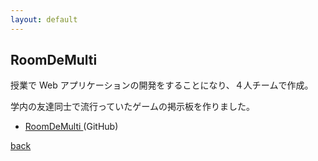 ```yaml
---
layout: default
---
```


## RoomDeMulti

授業で Web アプリケーションの開発をすることになり、４人チームで作成。

学内の友達同士で流行っていたゲームの掲示板を作りました。

 - [RoomDeMulti ](https://github.com/ichizero/RoomDeMulti)(GitHub)

[back](./../)
